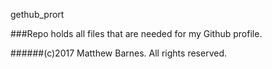 gethub_prort


###Repo holds all files that are needed for my Github profile.


######(c)2017 Matthew Barnes. All rights reserved.
